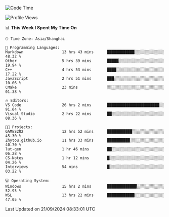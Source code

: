 <!--START_SECTION:waka-->
![Code Time](http://img.shields.io/badge/Code%20Time-2%2C011%20hrs%202%20mins-blue)

![Profile Views](http://img.shields.io/badge/Profile%20Views-0-blue)

📊 **This Week I Spent My Time On** 

```text
🕑︎ Time Zone: Asia/Shanghai

💬 Programming Languages: 
Markdown                 13 hrs 43 mins      ████████████░░░░░░░░░░░░░   48.32 % 
Other                    5 hrs 39 mins       █████░░░░░░░░░░░░░░░░░░░░   19.94 % 
C++                      4 hrs 53 mins       ████░░░░░░░░░░░░░░░░░░░░░   17.22 % 
JavaScript               2 hrs 51 mins       ███░░░░░░░░░░░░░░░░░░░░░░   10.06 % 
CMake                    23 mins             ░░░░░░░░░░░░░░░░░░░░░░░░░   01.38 % 

🔥 Editors: 
VS Code                  26 hrs 2 mins       ███████████████████████░░   91.64 % 
Visual Studio            2 hrs 22 mins       ██░░░░░░░░░░░░░░░░░░░░░░░   08.36 % 

🐱‍💻 Projects: 
GAMES202                 12 hrs 52 mins      ███████████░░░░░░░░░░░░░░   45.30 % 
Zhytou.github.io         11 hrs 33 mins      ██████████░░░░░░░░░░░░░░░   40.70 % 
lut-gen                  1 hr 46 mins        ██░░░░░░░░░░░░░░░░░░░░░░░   06.28 % 
CS-Notes                 1 hr 12 mins        █░░░░░░░░░░░░░░░░░░░░░░░░   04.26 % 
Interviews               54 mins             █░░░░░░░░░░░░░░░░░░░░░░░░   03.22 % 

💻 Operating System: 
Windows                  15 hrs 2 mins       █████████████░░░░░░░░░░░░   52.95 % 
WSL                      13 hrs 22 mins      ████████████░░░░░░░░░░░░░   47.05 % 
```


 Last Updated on 21/09/2024 08:33:01 UTC
<!--END_SECTION:waka-->